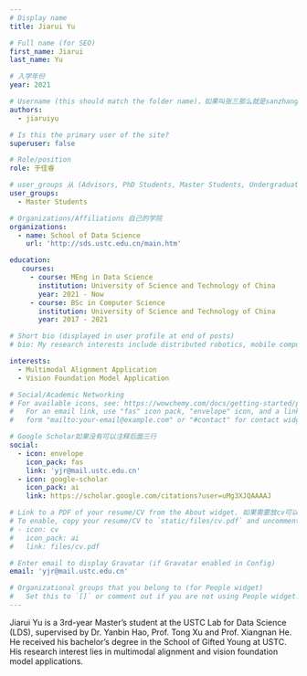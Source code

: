 ```yaml
---
# Display name
title: Jiarui Yu

# Full name (for SEO)
first_name: Jiarui
last_name: Yu

# 入学年份
year: 2021

# Username (this should match the folder name)，如果叫张三那么就是sanzhang
authors:
  - jiaruiyu

# Is this the primary user of the site? 
superuser: false

# Role/position 
role: 于佳睿

# user_groups 从 (Advisors, PhD Students, Master Students, Undergraduate) 从这四个里面选
user_groups:
  - Master Students

# Organizations/Affiliations 自己的学院
organizations:
  - name: School of Data Science
    url: 'http://sds.ustc.edu.cn/main.htm'

education:
   courses:
     - course: MEng in Data Science
       institution: University of Science and Technology of China
       year: 2021 - Now
     - course: BSc in Computer Science
       institution: University of Science and Technology of China
       year: 2017 - 2021

# Short bio (displayed in user profile at end of posts)
# bio: My research interests include distributed robotics, mobile computing and programmable matter.

interests:
  - Multimodal Alignment Application
  - Vision Foundation Model Application

# Social/Academic Networking
# For available icons, see: https://wowchemy.com/docs/getting-started/page-builder/#icons
#   For an email link, use "fas" icon pack, "envelope" icon, and a link in the
#   form "mailto:your-email@example.com" or "#contact" for contact widget.

# Google Scholar如果没有可以注释后面三行
social:
  - icon: envelope
    icon_pack: fas
    link: 'yjr@mail.ustc.edu.cn'
  - icon: google-scholar
    icon_pack: ai
    link: https://scholar.google.com/citations?user=uMg3XJQAAAAJ

# Link to a PDF of your resume/CV from the About widget. 如果需要放cv可以发给我
# To enable, copy your resume/CV to `static/files/cv.pdf` and uncomment the lines below.
# - icon: cv
#   icon_pack: ai
#   link: files/cv.pdf

# Enter email to display Gravatar (if Gravatar enabled in Config)
email: 'yjr@mail.ustc.edu.cn'

# Organizational groups that you belong to (for People widget)
#   Set this to `[]` or comment out if you are not using People widget.
---
```


Jiarui Yu is a 3rd-year Master’s student at the USTC Lab for Data Science (LDS), supervised by Dr. Yanbin Hao, Prof. Tong Xu and Prof. Xiangnan He. He received his bachelor’s degree in the School of Gifted Young at USTC. His research interest lies in multimodal alignment and vision foundation model applications.